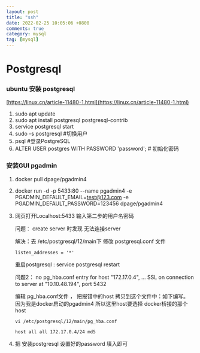 ```yaml
---
layout: post
title: "ssh"
date: 2022-02-25 10:05:06 +0800
comments: true
category: mysql
tag: [mysql]
---
```




#  Postgresql  

### ubuntu 安装 postgresql
[https://linux.cn/article-11480-1.html](https://linux.cn/article-11480-1.html)

1. sudo apt update
2. sudo apt install postgresql postgresql-contrib
3. service postgresql start
4. sudo -s postgresql	 #切换用户
5. psql 	#登录PostgreSQL
6. ALTER USER postgres WITH PASSWORD 'password'; # 初始化密码  


### 安装GUI  pgadmin

1. docker pull dpage/pgadmin4

2. docker run -d -p 5433:80 --name pgadmin4 -e PGADMIN_DEFAULT_EMAIL=test@123.com -e PGADMIN_DEFAULT_PASSWORD=123456 dpage/pgadmin4

3. 网页打开Localhost:5433 输入第二步的用户名密码

   问题： create server 时发现 无法连接server

   解决：去 /etc/postgresql/12/main下 修改 postgresql.conf 文件

   ```
   listen_addresses = '*' 
   ```

   重启postgresql : service postgresql restart

   

   问题2： no pg_hba.conf entry for host "172.17.0.4", ... SSL on connection to server at "10.10.48.194", port 5432

   编辑 pg_hba.conf文件 ， 把报错中的host 拷贝到这个文件中：如下编写。
   因为我是docker启动的pgadmin4 所以这里host要选择 docker桥接的那个host

   ```
   vi /etc/postgresql/12/main/pg_hba.conf
   
   host all all 172.17.0.4/24 md5
   ```
   
   

   

4. 把 安装postgresql 设置好的password 填入即可
   



